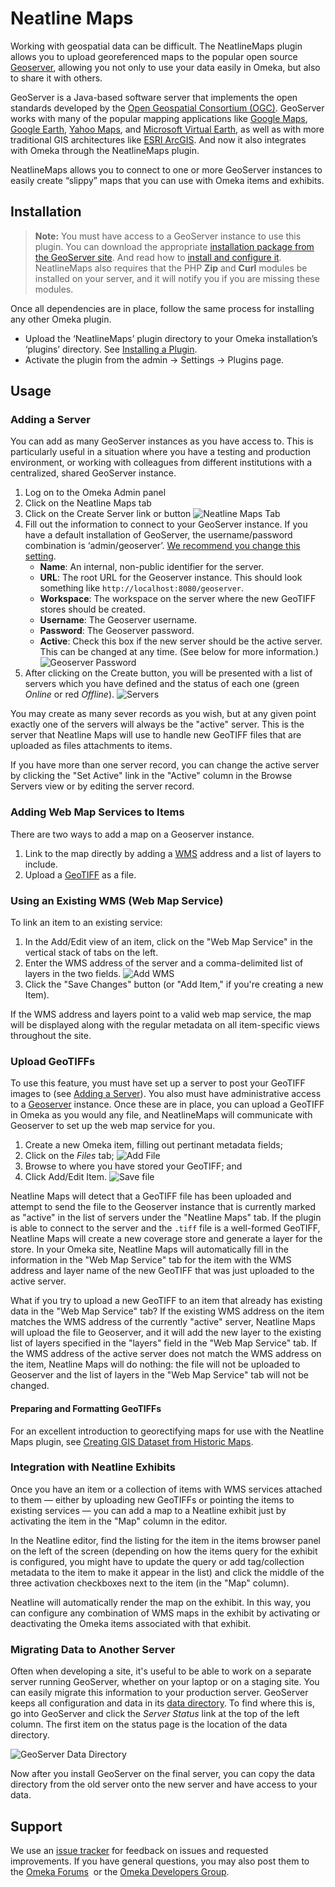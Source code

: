 # Neatline Maps

Working with geospatial data can be difficult. The NeatlineMaps plugin allows
you to upload georeferenced maps to the popular open source
[Geoserver][geoserver], allowing you not only to use your data easily in Omeka,
but also to share it with others.

GeoServer is a Java-based software server that implements the open standards
developed by the [Open Geospatial Consortium (OGC)][ogc]. GeoServer works with
many of the popular mapping applications like [Google Maps][gmaps], [Google
Earth][gearth], [Yahoo Maps][ymaps], and [Microsoft Virtual Earth][msve], as
well as with more traditional GIS architectures like [ESRI ArcGIS][arcgis]. And
now it also integrates with Omeka through the NeatlineMaps plugin.

NeatlineMaps allows you to connect to one or more GeoServer instances to easily
create “slippy” maps that you can use with Omeka items and exhibits.

## Installation

> **Note:** You must have access to a GeoServer instance to use this plugin.
> You can download the appropriate [installation package from the GeoServer
> site][geodownload]. And read how to [install and configure it][geodocs].
> NeatlineMaps also requires that the PHP **Zip** and **Curl** modules be
> installed on your server, and it will notify you if you are missing these
> modules.

Once all dependencies are in place, follow the same process for installing any
other Omeka plugin.

* Upload the ‘NeatlineMaps’ plugin directory to your Omeka installation’s
  ‘plugins’ directory. See [Installing a Plugin][plugininstall].
* Activate the plugin from the admin → Settings → Plugins page.

## Usage

### Adding a Server

You can add as many GeoServer instances as you have access to. This is
particularly useful in a situation where you have a testing and production
environment, or working with colleagues from different institutions with a
centralized, shared GeoServer instance.

1. Log on to the Omeka Admin panel
2. Click on the Neatline Maps tab
3. Click on the Create Server link or button ![Neatline Maps
   Tab](http://23.21.98.97/wp-content/uploads/2012/06/maps-tab.png)
4. Fill out the information to connect to your GeoServer instance. If you have
   a default installation of GeoServer, the username/password combination is
   ‘admin/geoserver’. [We recommend you change this setting][geopassword].
   * **Name**: An internal, non-public identifier for the server.
   * **URL**: The root URL for the Geoserver instance. This should look
     something like `http://localhost:8080/geoserver`.
   * **Workspace**: The workspace on the server where the new GeoTIFF stores
     should be created.
   * **Username**: The Geoserver username.
   * **Password**: The Geoserver password.
   * **Active**: Check this box if the new server should be the active server.
     This can be changed at any time. (See below for more information.)
     ![Geoserver Password](http://23.21.98.97/wp-content/uploads/2012/06/add-server.png)
5. After clicking on the Create button, you will be presented with a list of
   servers which you have defined and the status of each one (green
   *Online* or red *Offline*).
   ![Servers](http://23.21.98.97/wp-content/uploads/2012/06/add-server.png)

You may create as many sever records as you wish, but at any given point
exactly one of the servers will always be the "active" server. This is the
server that Neatline Maps will use to handle new GeoTIFF files that are
uploaded as files attachments to items.

If you have more than one server record, you can change the active server by
clicking the "Set Active" link in the "Active" column in the Browse Servers
view or by editing the server record.

### Adding Web Map Services to Items 

There are two ways to add a map on a Geoserver instance. 

1. Link to the map directly by adding a [WMS][wms] address and a list of layers
   to include.
2. Upload a [GeoTIFF][geotiff] as a file.

### Using an Existing WMS (Web Map Service)

To link an item to an existing service:

1. In the Add/Edit view of an item, click on the "Web Map Service" in the
   vertical stack of tabs on the left.
2. Enter the WMS address of the server and a comma-delimited list of layers
   in the two fields. ![Add
   WMS](http://23.21.98.97/wp-content/uploads/2012/06/wms-item.png)
3. Click the "Save Changes" button (or "Add Item," if you're creating a new
   Item).

If the WMS address and layers point to a valid web map service, the map will be
displayed along with the regular metadata on all item-specific views throughout
the site.

### Upload GeoTIFFs

To use this feature, you must have set up a server to post your GeoTIFF images
to (see [Adding a Server](#adding-a-server)).  You also must have
administrative access to a [Geoserver][geoserver] instance. Once these are in
place, you can upload a GeoTIFF in Omeka as you would any file, and
NeatlineMaps will communicate with Geoserver to set up the web map service for
you.

1. Create a new Omeka item, filling out pertinant metadata fields;
2. Click on the *Files* tab; ![Add
   File](http://23.21.98.97/wp-content/uploads/2012/06/add-file.png)
3. Browse to where you have stored your GeoTIFF; and
4. Click Add/Edit Item. ![Save
   file](http://23.21.98.97/wp-content/uploads/2012/06/file-save.png)

Neatline Maps will detect that a GeoTIFF file has been uploaded and attempt to
send the file to the Geoserver instance that is currently marked as "active" in
the list of servers under the "Neatline Maps" tab. If the plugin is able to
connect to the server and the `.tiff` file is a well-formed GeoTIFF, Neatline
Maps will create a new coverage store and generate a layer for the store. In
your Omeka site, Neatline Maps will automatically fill in the information in
the "Web Map Service" tab for the item with the WMS address and layer name of
the new GeoTIFF that was just uploaded to the active server.

What if you try to upload a new GeoTIFF to an item that already has existing
data in the "Web Map Service" tab? If the existing WMS address on the item
matches the WMS address of the currently "active" server, Neatline Maps will
upload the file to Geoserver, and it will add the new layer to the existing
list of layers specified in the "layers" field in the "Web Map Service" tab. If
the WMS address of the active server does not match the WMS address on the
item, Neatline Maps will do nothing: the file will not be uploaded to Geoserver
and the list of layers in the "Web Map Service" tab will not be changed.

#### Preparing and Formatting GeoTIFFs

For an excellent introduction to georectifying maps for use with the Neatline
Maps plugin, see [Creating GIS Dataset from Historic Maps][georectify].

### Integration with Neatline Exhibits

Once you have an item or a collection of items with WMS services attached to
them — either by uploading new GeoTIFFs or pointing the items to existing
services — you can add a map to a Neatline exhibit just by activating the item
in the "Map" column in the editor.

In the Neatline editor, find the listing for the item in the items browser
panel on the left of the screen (depending on how the items query for the
exhibit is configured, you might have to update the query or add tag/collection
metadata to the item to make it appear in the list) and click the middle of the
three activation checkboxes next to the item (in the "Map" column).

Neatline will automatically render the map on the exhibit. In this way, you can
configure any combination of WMS maps in the exhibit by activating or
deactivating the Omeka items associated with that exhibit.

### Migrating Data to Another Server

Often when developing a site, it's useful to be able to work on a separate
server running GeoServer, whether on your laptop or on a staging site. You can
easily migrate this information to your production server. GeoServer keeps all
configuration and data in its [data directory][geoserver-data]. To find where
this is, go into GeoServer and click the *Server Status* link at the top of the
left column. The first item on the status page is the location of the data
directory.

![GeoServer Data Directory](http://neatline.org/wp-content/uploads/2012/08/geoserver-data-dir.png)

Now after you install GeoServer on the final server, you can copy the data
directory from the old server onto the new server and have access to your data.

## Support

We use an [issue tracker][issues] for feedback on issues and requested
improvements. If you have general questions, you may also post them to
the [Omeka Forums][forums]  or the [Omeka Developers Group][groups].

[geoserver]: http://geoserver.org
[geoserver-data]: http://docs.geoserver.org/latest/en/user/datadirectory/index.html
[neatline-maps-download]: http://neatline.scholarslab.org/plugins/neatline-maps
[ogc]: http://www.opengeospatial.org/
[gmaps]: http://maps.google.com/
[gearth]: http://earth.google.com/
[ymaps]: http://maps.yahoo.com/
[msve]: http://www.microsoft.com/VIRTUALEARTH
[arcgis]: http://www.esri.com/arcgis
[geodownload]: http://geoserver.org/display/GEOS/Stable
[geodocs]: http://docs.geoserver.org/stable/en/user/
[plugininstall]: http://omeka.org/codex/Installing_a_Plugin
[geopassword]: http://docs.geoserver.org/latest/en/user/gettingstarted/web-admin-quickstart/index.html#logging-in

[wms]: http://www.opengeospatial.org/standards/wms
[geotiff]: http://trac.osgeo.org/geotiff/
[georectify]: http://spatial.scholarslab.org/stepbystep/creating-gis-datasets-from-historic-maps/

[issues]: https://github.com/scholarslab/NeatlineMaps/issues/ "issue tracker"
[forums]: http://omeka.org/forums/
[groups]: https://groups.google.com/forum/?fromgroups#!forum/omeka-dev
